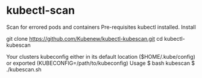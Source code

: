 # kubectl-scan
Scan for errored pods  and containers
Pre-requisites
kubectl installed.
Install 

git clone https://github.com/Kubenew/kubectl-kubescan.git
cd kubectl-kubescan

Your clusters kubeconfig either in its default location ($HOME/.kube/config) or exported (KUBECONFIG=/path/to/kubeconfig)
Usage
$ bash kubescan $ ./kubescan.sh
